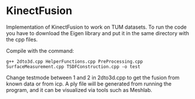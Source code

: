 # KinectFusion
Implementation of KinectFusion to work on TUM datasets.
To run the code you have to download the Eigen library and put it in the same directory with the cpp files.

Compile with the command:

```g++ 2dto3d.cpp HelperFunctions.cpp PreProcessing.cpp SurfaceMeasurement.cpp TSDFConstruction.cpp -o test```

Change testmode between 1 and 2 in 2dto3d.cpp to get the fusion from known data or from icp. A ply file will be generated from running the program, and it can be visualized via tools such as Meshlab.

